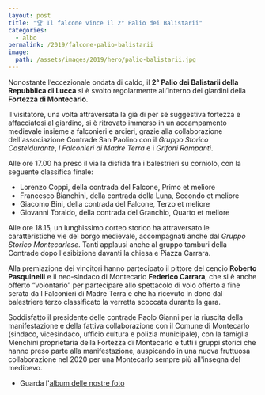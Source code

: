 ```yaml
---
layout: post
title: "🏆 Il falcone vince il 2° Palio dei Balistarii"
categories:
  - albo
permalink: /2019/falcone-palio-balistarii
image:
  path: /assets/images/2019/hero/palio-balistarii.jpg
---
```


Nonostante l’eccezionale ondata di caldo, il **2° Palio dei Balistarii della
Repubblica di Lucca** si è svolto regolarmente all’interno dei giardini della
**Fortezza di Montecarlo**.

<!-- more -->

Il visitatore, una volta attraversata la già di per sé suggestiva fortezza e
affacciatosi al giardino, si è ritrovato immerso in un accampamento medievale
insieme a falconieri e arcieri, grazie alla collaborazione dell'associazione
Contrade San Paolino con il *Gruppo Storico Casteldurante*, *I Falconieri di Madre
Terra* e i *Grifoni Rampanti*.

Alle ore 17.00 ha preso il via la disfida fra i balestrieri su corniolo, con la
seguente classifica finale:

* Lorenzo Coppi, della contrada del Falcone, Primo et meliore
* Francesco Bianchini, della contrada della Luna, Secondo et meliore
* Giacomo Bini, della contrada del Falcone, Terzo et meliore
* Giovanni Toraldo, della contrada del Granchio, Quarto et meliore

Alle ore 18.15, un lunghissimo corteo storico ha attraversato le caratteristiche
vie del borgo medievale, accompagnati anche dal *Gruppo Storico Montecarlese*.
Tanti applausi anche al gruppo tamburi della Contrade dopo l'esibizione davanti
la chiesa e Piazza Carrara.

Alla premiazione dei vincitori hanno partecipato il pittore del cencio **Roberto
Pasquinelli** e il neo-sindaco di Montecarlo **Federico Carrara**, che si è
anche offerto “volontario” per partecipare allo spettacolo di volo offerto a
fine serata da I Falconieri di Madre Terra e che ha ricevuto in dono dal
balestriere terzo classificato la verretta scoccata durante la gara.

Soddisfatto il presidente delle contrade Paolo Gianni per la riuscita della
manifestazione e della fattiva collaborazione con il Comune di Montecarlo
(sindaco, vicesindaco, ufficio cultura e polizia municipale), con la famiglia
Menchini proprietaria della Fortezza di Montecarlo e tutti i gruppi storici che
hanno preso parte alla manifestazione, auspicando in una nuova fruttuosa
collaborazione nel 2020 per una Montecarlo sempre più all'insegna del medioevo.

* Guarda l'[album delle nostre foto](https://photos.app.goo.gl/K5QAcyQYzJtbFqrs9)
